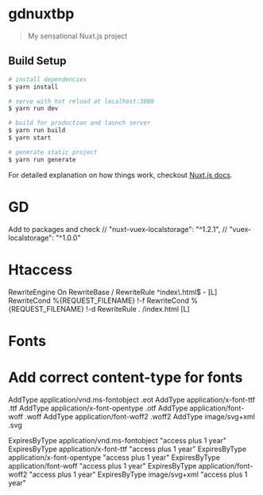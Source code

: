 # gdnuxtbp

> My sensational Nuxt.js project

## Build Setup

``` bash
# install dependencies
$ yarn install

# serve with hot reload at localhost:3000
$ yarn run dev

# build for production and launch server
$ yarn run build
$ yarn start

# generate static project
$ yarn run generate
```

For detailed explanation on how things work, checkout [Nuxt.js docs](https://nuxtjs.org).

# GD
Add to packages and check
// "nuxt-vuex-localstorage": "^1.2.1",
// "vuex-localstorage": "^1.0.0"


# Htaccess

<IfModule mod_rewrite.c>
  RewriteEngine On
  RewriteBase /
  RewriteRule ^index\.html$ - [L]
  RewriteCond %{REQUEST_FILENAME} !-f
  RewriteCond %{REQUEST_FILENAME} !-d
  RewriteRule . /index.html [L]
</IfModule>

# Fonts
# Add correct content-type for fonts
AddType application/vnd.ms-fontobject .eot 
AddType application/x-font-ttf .ttf
AddType application/x-font-opentype .otf
AddType application/font-woff .woff
AddType application/font-woff2 .woff2
AddType image/svg+xml .svg

ExpiresByType application/vnd.ms-fontobject "access plus 1 year"
ExpiresByType application/x-font-ttf "access plus 1 year"
ExpiresByType application/x-font-opentype "access plus 1 year"
ExpiresByType application/font-woff "access plus 1 year"
ExpiresByType application/font-woff2 "access plus 1 year"
ExpiresByType image/svg+xml "access plus 1 year"

